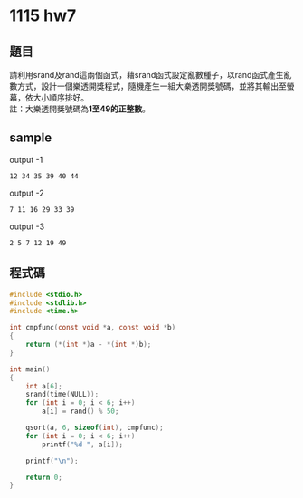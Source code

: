 # 1115 hw7

## 題目
請利用srand及rand這兩個函式，藉srand函式設定亂數種子，以rand函式產生亂數方式，設計一個樂透開獎程式，隨機產生一組大樂透開獎號碼，並將其輸出至螢幕，依大小順序排好。  
註：大樂透開獎號碼為**1至49的正整數**。

## sample 
output -1    
```
12 34 35 39 40 44
```
output -2
```
7 11 16 29 33 39
```
output -3
```
2 5 7 12 19 49
```

## 程式碼

```c
#include <stdio.h>
#include <stdlib.h>
#include <time.h>

int cmpfunc(const void *a, const void *b)
{
    return (*(int *)a - *(int *)b);
}

int main()
{
    int a[6];
    srand(time(NULL));
    for (int i = 0; i < 6; i++)
        a[i] = rand() % 50;

    qsort(a, 6, sizeof(int), cmpfunc);
    for (int i = 0; i < 6; i++)
        printf("%d ", a[i]);

    printf("\n");

    return 0;
}
```
